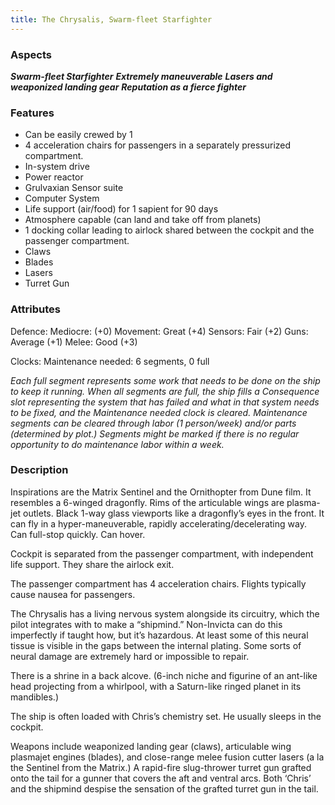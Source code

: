```yaml
---
title: The Chrysalis, Swarm-fleet Starfighter
---
```


### Aspects
**_Swarm-fleet Starfighter_**
**_Extremely maneuverable_**
**_Lasers and weaponized landing gear_**
**_Reputation as a fierce fighter_**

### Features

- Can be easily crewed by 1
- 4 acceleration chairs for passengers in a separately pressurized compartment.
- In-system drive
- Power reactor
- Grulvaxian Sensor suite
- Computer System
- Life support (air/food) for 1 sapient for 90 days
- Atmosphere capable (can land and take off from planets)
- 1 docking collar leading to airlock shared between the cockpit and the passenger compartment.
- Claws
- Blades
- Lasers
- Turret Gun

### Attributes

Defence:	Mediocre: (+0)
Movement:	Great (+4)
Sensors:	Fair (+2)
Guns:	Average (+1)
Melee:	Good (+3)

Clocks:
Maintenance needed: 6 segments, 0 full

_Each full segment represents some work that needs to be done on the ship to keep it running. When all segments are full, the ship fills a Consequence slot representing the system that has failed and what in that system needs to be fixed, and the Maintenance needed clock is cleared. Maintenance segments can be cleared through labor (1 person/week) and/or parts (determined by plot.) Segments might be marked if there is no regular opportunity to do maintenance labor within a week._

### Description

Inspirations are the Matrix Sentinel and the Ornithopter from Dune film. It resembles a 6-winged dragonfly. Rims of the articulable wings are plasma-jet outlets. Black 1-way glass viewports like a dragonfly’s eyes in the front. It can fly in a hyper-maneuverable, rapidly accelerating/decelerating way. Can full-stop quickly. Can hover.

Cockpit is separated from the passenger compartment, with independent life support. They share the airlock exit.

The passenger compartment has 4 acceleration chairs. Flights typically cause nausea for passengers.

The Chrysalis has a living nervous system alongside its circuitry, which the pilot integrates with to make a “shipmind.” Non-Invicta can do this imperfectly if taught how, but it’s hazardous. At least some of this neural tissue is visible in the gaps between the internal plating. Some sorts of neural damage are extremely hard or impossible to repair.

There is a shrine in a back alcove. (6-inch niche and figurine of an ant-like head projecting from a whirlpool, with a Saturn-like ringed planet in its mandibles.)   

The ship is often loaded with Chris’s chemistry set. He usually sleeps in the cockpit.

Weapons include weaponized landing gear (claws), articulable wing plasmajet engines (blades), and close-range melee fusion cutter lasers (a la the Sentinel from the Matrix.) A rapid-fire slug-thrower turret gun grafted onto the tail for a gunner that covers the aft and ventral arcs. Both ‘Chris’ and the shipmind despise the sensation of the grafted turret gun in the tail.
